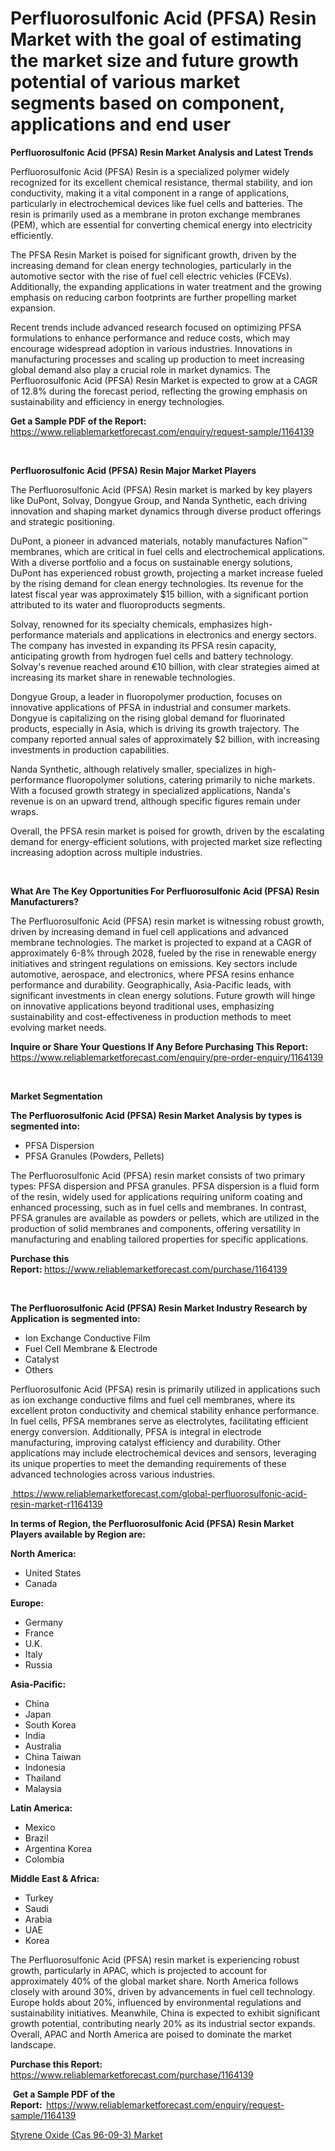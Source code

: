 <p><h1>Perfluorosulfonic Acid (PFSA) Resin Market with the goal of estimating the market size and future growth potential of various market segments based on component, applications and end user</h1></p><p><strong>Perfluorosulfonic Acid (PFSA) Resin Market Analysis and Latest Trends</strong></p>
<p><p>Perfluorosulfonic Acid (PFSA) Resin is a specialized polymer widely recognized for its excellent chemical resistance, thermal stability, and ion conductivity, making it a vital component in a range of applications, particularly in electrochemical devices like fuel cells and batteries. The resin is primarily used as a membrane in proton exchange membranes (PEM), which are essential for converting chemical energy into electricity efficiently.</p><p>The PFSA Resin Market is poised for significant growth, driven by the increasing demand for clean energy technologies, particularly in the automotive sector with the rise of fuel cell electric vehicles (FCEVs). Additionally, the expanding applications in water treatment and the growing emphasis on reducing carbon footprints are further propelling market expansion. </p><p>Recent trends include advanced research focused on optimizing PFSA formulations to enhance performance and reduce costs, which may encourage widespread adoption in various industries. Innovations in manufacturing processes and scaling up production to meet increasing global demand also play a crucial role in market dynamics. The Perfluorosulfonic Acid (PFSA) Resin Market is expected to grow at a CAGR of 12.8% during the forecast period, reflecting the growing emphasis on sustainability and efficiency in energy technologies.</p></p>
<p><strong>Get a Sample PDF of the Report:&nbsp;</strong> <a href="https://www.reliablemarketforecast.com/enquiry/request-sample/1164139?utm_campaign=1890&utm_medium=2&utm_source=Github&utm_content=ia&utm_term=02022025&utm_id=perfluorosulfonic-acid-pfsa-resin">https://www.reliablemarketforecast.com/enquiry/request-sample/1164139</a></p>
<p>&nbsp;</p>
<p><strong>Perfluorosulfonic Acid (PFSA) Resin Major Market Players</strong></p>
<p><p>The Perfluorosulfonic Acid (PFSA) Resin market is marked by key players like DuPont, Solvay, Dongyue Group, and Nanda Synthetic, each driving innovation and shaping market dynamics through diverse product offerings and strategic positioning.</p><p>DuPont, a pioneer in advanced materials, notably manufactures Nafion™ membranes, which are critical in fuel cells and electrochemical applications. With a diverse portfolio and a focus on sustainable energy solutions, DuPont has experienced robust growth, projecting a market increase fueled by the rising demand for clean energy technologies. Its revenue for the latest fiscal year was approximately $15 billion, with a significant portion attributed to its water and fluoroproducts segments.</p><p>Solvay, renowned for its specialty chemicals, emphasizes high-performance materials and applications in electronics and energy sectors. The company has invested in expanding its PFSA resin capacity, anticipating growth from hydrogen fuel cells and battery technology. Solvay's revenue reached around €10 billion, with clear strategies aimed at increasing its market share in renewable technologies.</p><p>Dongyue Group, a leader in fluoropolymer production, focuses on innovative applications of PFSA in industrial and consumer markets. Dongyue is capitalizing on the rising global demand for fluorinated products, especially in Asia, which is driving its growth trajectory. The company reported annual sales of approximately $2 billion, with increasing investments in production capabilities.</p><p>Nanda Synthetic, although relatively smaller, specializes in high-performance fluoropolymer solutions, catering primarily to niche markets. With a focused growth strategy in specialized applications, Nanda's revenue is on an upward trend, although specific figures remain under wraps.</p><p>Overall, the PFSA resin market is poised for growth, driven by the escalating demand for energy-efficient solutions, with projected market size reflecting increasing adoption across multiple industries.</p></p>
<p>&nbsp;</p>
<p><strong>What Are The Key Opportunities For Perfluorosulfonic Acid (PFSA) Resin Manufacturers?</strong></p>
<p><p>The Perfluorosulfonic Acid (PFSA) resin market is witnessing robust growth, driven by increasing demand in fuel cell applications and advanced membrane technologies. The market is projected to expand at a CAGR of approximately 6-8% through 2028, fueled by the rise in renewable energy initiatives and stringent regulations on emissions. Key sectors include automotive, aerospace, and electronics, where PFSA resins enhance performance and durability. Geographically, Asia-Pacific leads, with significant investments in clean energy solutions. Future growth will hinge on innovative applications beyond traditional uses, emphasizing sustainability and cost-effectiveness in production methods to meet evolving market needs.</p></p>
<p><strong>Inquire or Share Your Questions If Any Before Purchasing This Report:</strong> <a href="https://www.reliablemarketforecast.com/enquiry/pre-order-enquiry/1164139?utm_campaign=1890&utm_medium=2&utm_source=Github&utm_content=ia&utm_term=02022025&utm_id=perfluorosulfonic-acid-pfsa-resin">https://www.reliablemarketforecast.com/enquiry/pre-order-enquiry/1164139</a></p>
<p>&nbsp;</p>
<p><strong>Market Segmentation</strong></p>
<p><strong>The Perfluorosulfonic Acid (PFSA) Resin Market Analysis by types is segmented into:</strong></p>
<p><ul><li>PFSA Dispersion</li><li>PFSA Granules (Powders, Pellets)</li></ul></p>
<p><p>The Perfluorosulfonic Acid (PFSA) resin market consists of two primary types: PFSA dispersion and PFSA granules. PFSA dispersion is a fluid form of the resin, widely used for applications requiring uniform coating and enhanced processing, such as in fuel cells and membranes. In contrast, PFSA granules are available as powders or pellets, which are utilized in the production of solid membranes and components, offering versatility in manufacturing and enabling tailored properties for specific applications.</p></p>
<p><strong>Purchase this Report:&nbsp;</strong><a href="https://www.reliablemarketforecast.com/purchase/1164139?utm_campaign=1890&utm_medium=2&utm_source=Github&utm_content=ia&utm_term=02022025&utm_id=perfluorosulfonic-acid-pfsa-resin">https://www.reliablemarketforecast.com/purchase/1164139</a></p>
<p>&nbsp;</p>
<p><strong>The Perfluorosulfonic Acid (PFSA) Resin Market Industry Research by Application is segmented into:</strong></p>
<p><ul><li>Ion Exchange Conductive Film</li><li>Fuel Cell Membrane & Electrode</li><li>Catalyst</li><li>Others</li></ul></p>
<p><p>Perfluorosulfonic Acid (PFSA) resin is primarily utilized in applications such as ion exchange conductive films and fuel cell membranes, where its excellent proton conductivity and chemical stability enhance performance. In fuel cells, PFSA membranes serve as electrolytes, facilitating efficient energy conversion. Additionally, PFSA is integral in electrode manufacturing, improving catalyst efficiency and durability. Other applications may include electrochemical devices and sensors, leveraging its unique properties to meet the demanding requirements of these advanced technologies across various industries.</p></p>
<p><a href="https://www.reliablemarketforecast.com/global-perfluorosulfonic-acid-resin-market-r1164139?utm_campaign=1890&utm_medium=2&utm_source=Github&utm_content=ia&utm_term=02022025&utm_id=perfluorosulfonic-acid-pfsa-resin">&nbsp;https://www.reliablemarketforecast.com/global-perfluorosulfonic-acid-resin-market-r1164139</a></p>
<p><strong>In terms of Region, the Perfluorosulfonic Acid (PFSA) Resin Market Players available by Region are:</strong></p>
<p>
    <p> <strong> North America: </strong>
        <ul>
            <li>United States</li>
            <li>Canada</li>
        </ul>
        </p> 
    <p> <strong> Europe: </strong>
        <ul>
            <li>Germany</li>
            <li>France</li>
            <li>U.K.</li>
            <li>Italy</li>
            <li>Russia</li>
        </ul>
        </p> 
    <p> <strong> Asia-Pacific: </strong>
        <ul>
            <li>China</li>
            <li>Japan</li>
            <li>South Korea</li>
            <li>India</li>
            <li>Australia</li>
            <li>China Taiwan</li>
            <li>Indonesia</li>
            <li>Thailand</li>
            <li>Malaysia</li>
        </ul>
        </p> 
    <p> <strong> Latin America: </strong>
        <ul>
            <li>Mexico</li>
            <li>Brazil</li>
            <li>Argentina Korea</li>
            <li>Colombia</li>
        </ul>
        </p> 
    <p> <strong> Middle East & Africa: </strong>
        <ul>
            <li>Turkey</li>
            <li>Saudi</li>
            <li>Arabia</li>
            <li>UAE</li>
            <li>Korea</li>
        </ul>
    </p>
    </p>
<p><p>The Perfluorosulfonic Acid (PFSA) resin market is experiencing robust growth, particularly in APAC, which is projected to account for approximately 40% of the global market share. North America follows closely with around 30%, driven by advancements in fuel cell technology. Europe holds about 20%, influenced by environmental regulations and sustainability initiatives. Meanwhile, China is expected to exhibit significant growth potential, contributing nearly 20% as its industrial sector expands. Overall, APAC and North America are poised to dominate the market landscape.</p></p>
<p><strong>Purchase this Report: </strong><a href="https://www.reliablemarketforecast.com/purchase/1164139?utm_campaign=1890&utm_medium=2&utm_source=Github&utm_content=ia&utm_term=02022025&utm_id=perfluorosulfonic-acid-pfsa-resin">https://www.reliablemarketforecast.com/purchase/1164139</a></p>
<p>&nbsp;<strong>Get a Sample PDF of the Report:&nbsp;&nbsp;</strong><a href="https://www.reliablemarketforecast.com/enquiry/request-sample/1164139?utm_campaign=1890&utm_medium=2&utm_source=Github&utm_content=ia&utm_term=02022025&utm_id=perfluorosulfonic-acid-pfsa-resin">https://www.reliablemarketforecast.com/enquiry/request-sample/1164139</a></p>
<p><strong></strong></p>
<p><p><a href="https://github.com/lylyparadise/Market-Research-Report-List-5/blob/main/styrene-oxide-cas-96-09-3-market.md?utm_campaign=1890&utm_medium=2&utm_source=Github&utm_content=ia&utm_term=02022025&utm_id=perfluorosulfonic-acid-pfsa-resin">Styrene Oxide (Cas 96-09-3) Market</a></p></p>